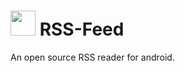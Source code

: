 # <img src="https://user-images.githubusercontent.com/60819607/235200570-0820dc29-e20e-400c-bcea-adc77c9dc96b.png" width=40/> RSS-Feed
An open source RSS reader for android.